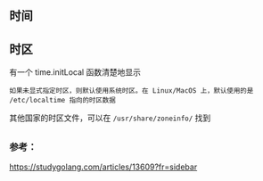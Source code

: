 
## 时间


## 时区
有一个 time.initLocal 函数清楚地显示

`如果未显式指定时区，则默认使用系统时区。在 Linux/MacOS 上，默认使用的是 /etc/localtime 指向的时区数据`

其他国家的时区文件，可以在 `/usr/share/zoneinfo/` 找到


## 


### 参考：

https://studygolang.com/articles/13609?fr=sidebar

